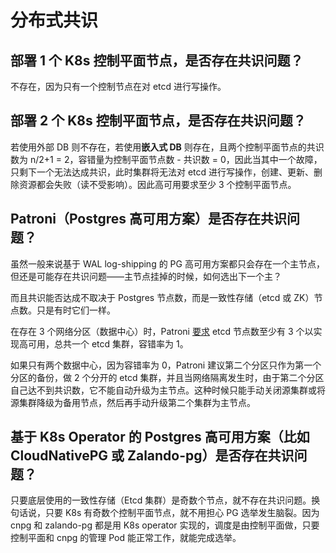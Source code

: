 # 分布式共识

## 部署 1 个 K8s 控制平面节点，是否存在共识问题？

不存在，因为只有一个控制节点在对 etcd 进行写操作。

## 部署 2 个 K8s 控制平面节点，是否存在共识问题？

若使用外部 DB 则不存在，若使用**嵌入式 DB** 则存在，且两个控制平面节点的共识数为 n/2+1 = 2，容错量为控制平面节点数 - 共识数 = 0，因此当其中一个故障，只剩下一个无法达成共识，此时集群将无法对 etcd 进行写操作，创建、更新、删除资源都会失败（读不受影响）。因此高可用要求至少 3 个控制平面节点。

## Patroni（Postgres 高可用方案）是否存在共识问题？

虽然一般来说基于 WAL log-shipping 的 PG 高可用方案都只会存在一个主节点，但还是可能存在共识问题——主节点挂掉的时候，如何选出下一个主？

而且共识能否达成不取决于 Postgres 节点数，而是一致性存储（etcd 或 ZK）节点数。只是有时它们一样。

在存在 3 个网络分区（数据中心）时，Patroni [要求](https://patroni.readthedocs.io/en/latest/ha_multi_dc.html) etcd 节点数至少有 3 个以实现高可用，总共一个 etcd 集群，容错率为 1。

如果只有两个数据中心，因为容错率为 0，Patroni 建议第二个分区只作为第一个分区的备份，做 2 个分开的 etcd 集群，并且当网络隔离发生时，由于第二个分区自己达不到共识数，它不能自动升级为主节点。这种时候只能手动关闭源集群或将源集群降级为备用节点，然后再手动升级第二个集群为主节点。

## 基于 K8s Operator 的 Postgres 高可用方案（比如 CloudNativePG 或 Zalando-pg）是否存在共识问题？

只要底层使用的一致性存储（Etcd 集群）是奇数个节点，就不存在共识问题。换句话说，只要 K8s 有奇数个控制平面节点，就不用担心 PG 选举发生脑裂。因为 cnpg 和 zalando-pg 都是用 K8s operator 实现的，调度是由控制平面做，只要控制平面和 cnpg 的管理 Pod 能正常工作，就能完成选举。
